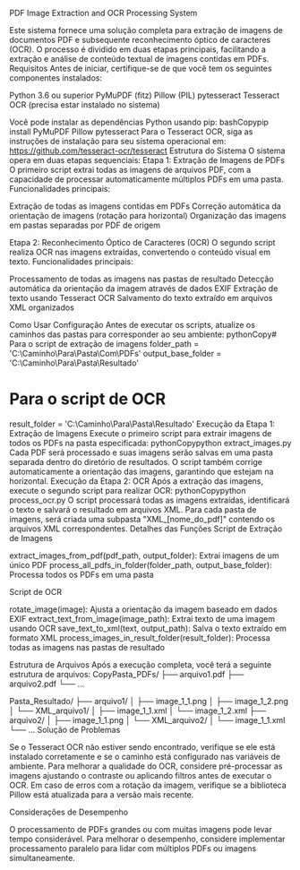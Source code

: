 PDF Image Extraction and OCR Processing System

Este sistema fornece uma solução completa para extração de imagens de documentos PDF e subsequente reconhecimento óptico de caracteres (OCR). O processo é dividido em duas etapas principais, facilitando a extração e análise de conteúdo textual de imagens contidas em PDFs.
Requisitos
Antes de iniciar, certifique-se de que você tem os seguintes componentes instalados:

Python 3.6 ou superior
PyMuPDF (fitz)
Pillow (PIL)
pytesseract
Tesseract OCR (precisa estar instalado no sistema)

Você pode instalar as dependências Python usando pip:
bashCopypip install PyMuPDF Pillow pytesseract
Para o Tesseract OCR, siga as instruções de instalação para seu sistema operacional em: https://github.com/tesseract-ocr/tesseract
Estrutura do Sistema
O sistema opera em duas etapas sequenciais:
Etapa 1: Extração de Imagens de PDFs
O primeiro script extrai todas as imagens de arquivos PDF, com a capacidade de processar automaticamente múltiplos PDFs em uma pasta.
Funcionalidades principais:

Extração de todas as imagens contidas em PDFs
Correção automática da orientação de imagens (rotação para horizontal)
Organização das imagens em pastas separadas por PDF de origem

Etapa 2: Reconhecimento Óptico de Caracteres (OCR)
O segundo script realiza OCR nas imagens extraídas, convertendo o conteúdo visual em texto.
Funcionalidades principais:

Processamento de todas as imagens nas pastas de resultado
Detecção automática da orientação da imagem através de dados EXIF
Extração de texto usando Tesseract OCR
Salvamento do texto extraído em arquivos XML organizados

Como Usar
Configuração
Antes de executar os scripts, atualize os caminhos das pastas para corresponder ao seu ambiente:
pythonCopy# Para o script de extração de imagens
folder_path = 'C:\\Caminho\\Para\\Pasta\\Com\\PDFs'
output_base_folder = 'C:\\Caminho\\Para\\Pasta\\Resultado'

# Para o script de OCR
result_folder = 'C:\\Caminho\\Para\\Pasta\\Resultado'
Execução da Etapa 1: Extração de Imagens
Execute o primeiro script para extrair imagens de todos os PDFs na pasta especificada:
pythonCopypython extract_images.py
Cada PDF será processado e suas imagens serão salvas em uma pasta separada dentro do diretório de resultados. O script também corrige automaticamente a orientação das imagens, garantindo que estejam na horizontal.
Execução da Etapa 2: OCR
Após a extração das imagens, execute o segundo script para realizar OCR:
pythonCopypython process_ocr.py
O script processará todas as imagens extraídas, identificará o texto e salvará o resultado em arquivos XML. Para cada pasta de imagens, será criada uma subpasta "XML_[nome_do_pdf]" contendo os arquivos XML correspondentes.
Detalhes das Funções
Script de Extração de Imagens

extract_images_from_pdf(pdf_path, output_folder): Extrai imagens de um único PDF
process_all_pdfs_in_folder(folder_path, output_base_folder): Processa todos os PDFs em uma pasta

Script de OCR

rotate_image(image): Ajusta a orientação da imagem baseado em dados EXIF
extract_text_from_image(image_path): Extrai texto de uma imagem usando OCR
save_text_to_xml(text, output_path): Salva o texto extraído em formato XML
process_images_in_result_folder(result_folder): Processa todas as imagens nas pastas de resultado

Estrutura de Arquivos
Após a execução completa, você terá a seguinte estrutura de arquivos:
CopyPasta_PDFs/
├── arquivo1.pdf
├── arquivo2.pdf
└── ...

Pasta_Resultado/
├── arquivo1/
│   ├── image_1_1.png
│   ├── image_1_2.png
│   └── XML_arquivo1/
│       ├── image_1_1.xml
│       └── image_1_2.xml
├── arquivo2/
│   ├── image_1_1.png
│   └── XML_arquivo2/
│       └── image_1_1.xml
└── ...
Solução de Problemas

Se o Tesseract OCR não estiver sendo encontrado, verifique se ele está instalado corretamente e se o caminho está configurado nas variáveis de ambiente.
Para melhorar a qualidade do OCR, considere pré-processar as imagens ajustando o contraste ou aplicando filtros antes de executar o OCR.
Em caso de erros com a rotação da imagem, verifique se a biblioteca Pillow está atualizada para a versão mais recente.

Considerações de Desempenho

O processamento de PDFs grandes ou com muitas imagens pode levar tempo considerável.
Para melhorar o desempenho, considere implementar processamento paralelo para lidar com múltiplos PDFs ou imagens simultaneamente.
